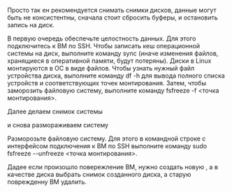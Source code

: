 Просто  так ен рекомендуется снимать снимки дисков, данные могут быть не консистентны, сначала стоит сбросить буферы, и остановить запись на диск.

В первую очередь обеспечьте целостность данных. Для этого подключитесь к ВМ по SSH. Чтобы записать кеш операционной системы на диск, выполните команду sync (иначе изменения файлов, хранящиеся в оперативной памяти, будут потеряны). Диски в Linux монтируются в ОС в виде файлов. Чтобы узнать нужный файл устройства диска, выполните команду df -h для вывода полного списка устройств и соответствующих точек монтирования. Затем, чтобы заморозить файловую систему, выполните команду fsfreeze -f <точка монтирования>. 

Далее делаем снимок системы

и снова размораживаем систему

Разморозьте файловую систему. Для этого в командной строке с интерфейсом подключения к ВМ по SSH выполните команду sudo fsfreeze --unfreeze <точка монтирования>.

Дадее если произошло повережление ВМ, нужно создать новую , а в качестве диска выбрать снимок созданного диска, а старую поврежденну ВМ удалить.